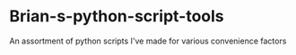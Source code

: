 # Brian-s-python-script-tools
An assortment of python scripts I've made for various convenience factors
